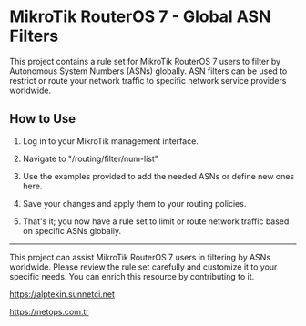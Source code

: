 # MikroTik RouterOS 7 - Global ASN Filters

This project contains a rule set for MikroTik RouterOS 7 users to filter by Autonomous System Numbers (ASNs) globally. ASN filters can be used to restrict or route your network traffic to specific network service providers worldwide.

## How to Use

1. Log in to your MikroTik management interface.

2. Navigate to "/routing/filter/num-list"

3. Use the examples provided to add the needed ASNs or define new ones here.

4. Save your changes and apply them to your routing policies.

5. That's it; you now have a rule set to limit or route network traffic based on specific ASNs globally.

---

This project can assist MikroTik RouterOS 7 users in filtering by ASNs worldwide. Please review the rule set carefully and customize it to your specific needs. You can enrich this resource by contributing to it.

https://alptekin.sunnetci.net

https://netops.com.tr